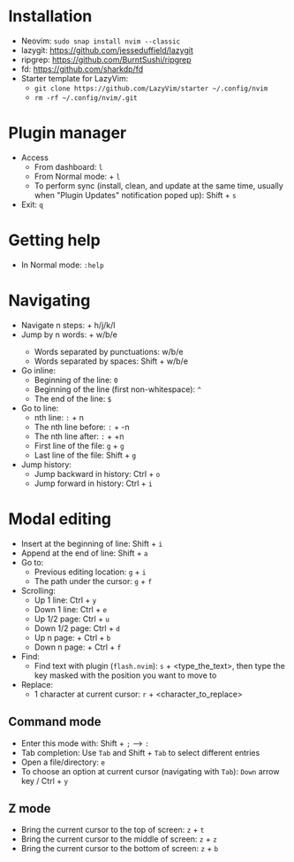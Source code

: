 # Installation
- Neovim: `sudo snap install nvim --classic`
- lazygit: https://github.com/jesseduffield/lazygit
- ripgrep: https://github.com/BurntSushi/ripgrep
- fd: https://github.com/sharkdp/fd
- Starter template for LazyVim: 
  - `git clone https://github.com/LazyVim/starter ~/.config/nvim`
  - `rm -rf ~/.config/nvim/.git`

# Plugin manager
- Access
  - From dashboard: `l`
  - From Normal mode: <leader> + `l`
  - To perform sync (install, clean, and update at the same time, usually when "Plugin Updates" notification poped up): Shift + `s`
- Exit: `q`

# Getting help
- In Normal mode: `:help`

# Navigating
- Navigate n steps: <n> + h/j/k/l
- Jump by n words: <n> + w/b/e 
  - Words separated by punctuations: w/b/e
  - Words separated by spaces: Shift + w/b/e
- Go inline:
  - Beginning of the line: `0`
  - Beginning of the line (first non-whitespace): `^`
  - The end of the line: `$`
- Go to line:
  - nth line: `:` + n
  - The nth line before: `:` + -n
  - The nth line after: `:` + +n
  - First line of the file: `g` + `g`
  - Last line of the file: Shift + `g`
- Jump history:
  - Jump backward in history: Ctrl + `o`
  - Jump forward in history: Ctrl + `i`


# Modal editing
- Insert at the beginning of line: Shift + `i`
- Append at the end of line: Shift + `a`
- Go to:
  - Previous editing location: `g` + `i`
  - The path under the cursor: `g` + `f`
- Scrolling:
  - Up 1 line: Ctrl + `y` 
  - Down 1 line: Ctrl + `e`
  - Up 1/2 page: Ctrl + `u`
  - Down 1/2 page: Ctrl + `d`
  - Up n page: <n> + Ctrl + `b`
  - Down n page: <n> + Ctrl + `f`
- Find:
  - Find text with plugin (`flash.nvim`): `s` + <type_the_text>, then type the key masked with the position you want to move to
- Replace:
  - 1 character at current cursor: `r` + <character_to_replace>

## Command mode
- Enter this mode with: Shift + `;` --> `:`
- Tab completion: Use `Tab` and Shift + `Tab` to select different entries
- Open a file/directory: `e`
- To choose an option at current cursor (navigating with `Tab`): `Down` arrow key / Ctrl + `y`

## Z mode
- Bring the current cursor to the top of screen: `z` + `t`
- Bring the current cursor to the middle of screen: `z` + `z`
- Bring the current cursor to the bottom of screen: `z` + `b`
